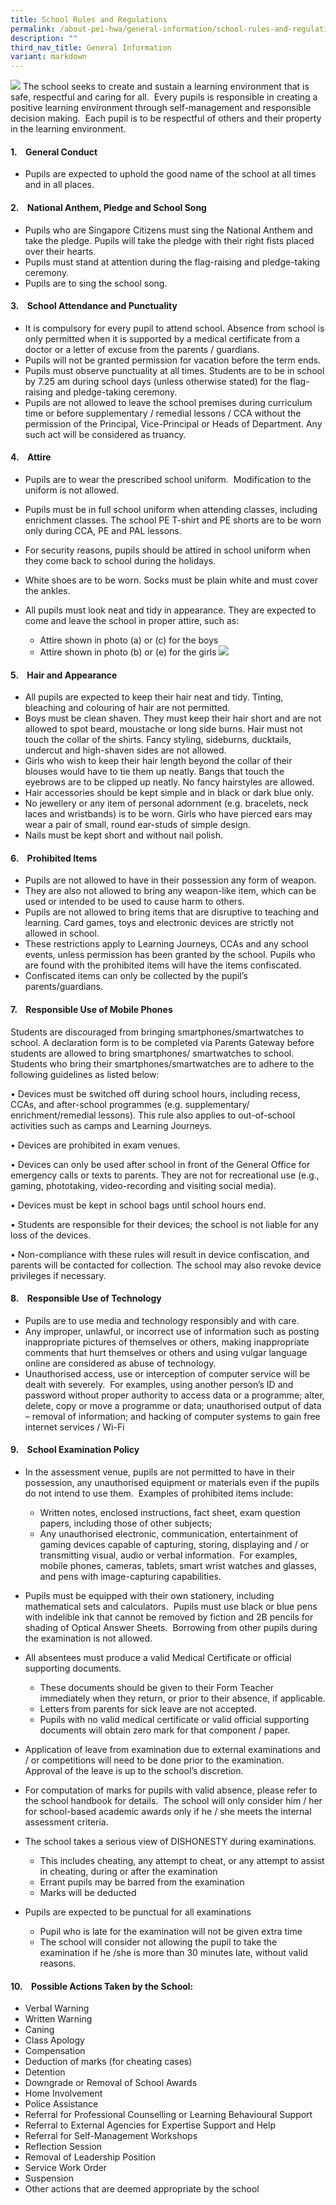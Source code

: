 ```yaml
---
title: School Rules and Regulations
permalink: /about-pei-hwa/general-information/school-rules-and-regulations/
description: ""
third_nav_title: General Information
variant: markdown
---
```

![](/images/Website%20Banners%20Subpage/948x260%20masterhead%20-%20About%20Pei%20Hwa4.jpg)
The school seeks to create and sustain a learning environment that is safe, respectful and caring for all.  Every pupils is responsible in creating a positive learning environment through self-management and responsible decision making.  Each pupil is to be respectful of others and their property in the learning environment.

  

#### 1.    General Conduct

*   Pupils are expected to uphold the good name of the school at all times and in all places.

  

#### 2.    National Anthem, Pledge and School Song

*   Pupils who are Singapore Citizens must sing the National Anthem and take the pledge. Pupils will take the pledge with their right fists placed over their hearts.
*   Pupils must stand at attention during the flag-raising and pledge-taking ceremony.
*   Pupils are to sing the school song.

  

#### 3.    School Attendance and Punctuality

*   It is compulsory for every pupil to attend school. Absence from school is only permitted when it is supported by a medical certificate from a doctor or a letter of excuse from the parents / guardians.
*   Pupils will not be granted permission for vacation before the term ends.
*   Pupils must observe punctuality at all times. Students are to be in school by 7.25 am during school days (unless otherwise stated) for the flag-raising and pledge-taking ceremony.
*   Pupils are not allowed to leave the school premises during curriculum time or before supplementary / remedial lessons / CCA without the permission of the Principal, Vice-Principal or Heads of Department. Any such act will be considered as truancy.

  

#### 4.    Attire

*   Pupils are to wear the prescribed school uniform.  Modification to the uniform is not allowed.
*   Pupils must be in full school uniform when attending classes, including enrichment classes. The school PE T-shirt and PE shorts are to be worn only during CCA, PE and PAL lessons.
*   For security reasons, pupils should be attired in school uniform when they come back to school during the holidays.
*   White shoes are to be worn. Socks must be plain white and must cover the ankles.
* All pupils must look neat and tidy in appearance. They are expected to come and leave the school in proper attire, such as:
    
    *   Attire shown in photo (a) or (c) for the boys
    *   Attire shown in photo (b) or (e) for the girls
![](/images/school%20uniforms%20jpeg.jpg)


#### 5.    Hair and Appearance

*   All pupils are expected to keep their hair neat and tidy. Tinting, bleaching and colouring of hair are not permitted.
*   Boys must be clean shaven. They must keep their hair short and are not allowed to spot beard, moustache or long side burns. Hair must not touch the collar of the shirts. Fancy styling, sideburns, ducktails, undercut and high-shaven sides are not allowed.
*   Girls who wish to keep their hair length beyond the collar of their blouses would have to tie them up neatly. Bangs that touch the eyebrows are to be clipped up neatly. No fancy hairstyles are allowed.
*   Hair accessories should be kept simple and in black or dark blue only.
*   No jewellery or any item of personal adornment (e.g. bracelets, neck laces and wristbands) is to be worn. Girls who have pierced ears may wear a pair of small, round ear-studs of simple design.
*   Nails must be kept short and without nail polish.

  

#### 6.    Prohibited Items

*   Pupils are not allowed to have in their possession any form of weapon.
*   They are also not allowed to bring any weapon-like item, which can be used or intended to be used to cause harm to others.
*   Pupils are not allowed to bring items that are disruptive to teaching and learning. Card games, toys and electronic devices are strictly not allowed in school.
*   These restrictions apply to Learning Journeys, CCAs and any school events, unless permission has been granted by the school. Pupils who are found with the prohibited items will have the items confiscated. 
*   Confiscated items can only be collected by the pupil’s parents/guardians.

  

#### 7.    Responsible Use of Mobile Phones

  
Students are discouraged from bringing smartphones/smartwatches to school.
A declaration form is to be completed via Parents Gateway before students are
allowed to bring smartphones/ smartwatches to school. Students who bring their
smartphones/smartwatches are to adhere to the following guidelines as listed below:

• Devices must be switched off during school hours, including recess, CCAs, and
after-school programmes (e.g. supplementary/ enrichment/remedial lessons).
This rule also applies to out-of-school activities such as camps and Learning
Journeys.

• Devices are prohibited in exam venues.

• Devices can only be used after school in front of the General Office for emergency
calls or texts to parents. They are not for recreational use (e.g., gaming, phototaking,
video-recording and visiting social media).

• Devices must be kept in school bags until school hours end.

• Students are responsible for their devices; the school is not liable for any loss of
the devices.

• Non-compliance with these rules will result in device confiscation, and parents
will be contacted for collection. The school may also revoke device privileges if
necessary.
  

#### 8.    Responsible Use of Technology

*   Pupils are to use media and technology responsibly and with care. 
*   Any improper, unlawful, or incorrect use of information such as posting inappropriate pictures of themselves or others, making inappropriate comments that hurt themselves or others and using vulgar language online are considered as abuse of technology.
*   Unauthorised access, use or interception of computer service will be dealt with severely.  For examples, using another person’s ID and password without proper authority to access data or a programme; alter, delete, copy or move a programme or data; unauthorised output of data – removal of information; and hacking of computer systems to gain free internet services / Wi-Fi

  

#### 9.    School Examination Policy

*   In the assessment venue, pupils are not permitted to have in their possession, any unauthorised equipment or materials even if the pupils do not intend to use them.  Examples of prohibited items include:
	* Written notes, enclosed instructions, fact sheet, exam question papers, including those of other subjects;
	* Any unauthorised electronic, communication, entertainment of gaming devices capable of capturing, storing, displaying and / or transmitting visual, audio or verbal information.  For examples, mobile phones, cameras, tablets, smart wrist watches and glasses, and pens with image-capturing capabilities.


*   Pupils must be equipped with their own stationery, including mathematical sets and calculators.  Pupils must use black or blue pens with indelible ink that cannot be removed by fiction and 2B pencils for shading of Optical Answer Sheets.  Borrowing from other pupils during the examination is not allowed.

  

*   All absentees must produce a valid Medical Certificate or official supporting documents.

	* These documents should be given to their Form Teacher immediately when they return, or prior to their absence, if applicable.
	* Letters from parents for sick leave are not accepted.
	* Pupils with no valid medical certificate or valid official supporting documents will obtain zero mark for that component / paper.

*   Application of leave from examination due to external examinations and / or competitions will need to be done prior to the examination.  Approval of the leave is up to the school’s discretion.

  

*   For computation of marks for pupils with valid absence, please refer to the school handbook for details.  The school will only consider him / her for school-based academic awards only if he / she meets the internal assessment criteria.

  

*   The school takes a serious view of DISHONESTY during examinations.

	* This includes cheating, any attempt to cheat, or any attempt to assist in cheating, during or after the examination
	* Errant pupils may be barred from the examination
	* Marks will be deducted

  

*   Pupils are expected to be punctual for all examinations

	* Pupil who is late for the examination will not be given extra time
	* The school will consider not allowing the pupil to take the examination if he /she is more than 30 minutes late, without valid reasons.

  

#### 10.    Possible Actions Taken by the School:

*   Verbal Warning
*   Written Warning
*   Caning
*   Class Apology
*   Compensation
*   Deduction of marks (for cheating cases)
*   Detention
*   Downgrade or Removal of School Awards
*   Home Involvement
*   Police Assistance
*   Referral for Professional Counselling or Learning Behavioural Support
*   Referral to External Agencies for Expertise Support and Help
*   Referral for Self-Management Workshops
*   Reflection Session
*   Removal of Leadership Position
*   Service Work Order
*   Suspension
*   Other actions that are deemed appropriate by the school